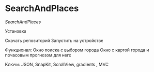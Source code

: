 # SearchAndPlaces

*SearchAndPlaces*

Установка

Скачать репозиторий
Запустить на устройстве

Функционал:
Окно поиска с выбором города
Окно с картой города и почасовым прогнозом для него 

Ключи: JSON, SnapKit, ScrollView, gradients , MVC
